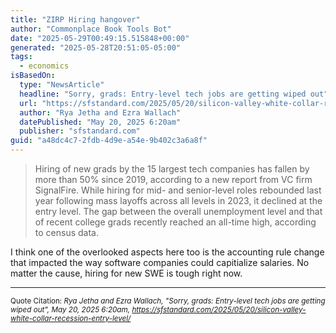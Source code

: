 ```yaml
---
title: "ZIRP Hiring hangover"
author: "Commonplace Book Tools Bot"
date: "2025-05-29T00:49:15.515848+00:00"
generated: "2025-05-28T20:51:05-05:00"
tags:
  - economics
isBasedOn:
  type: "NewsArticle"
  headline: "Sorry, grads: Entry-level tech jobs are getting wiped out"
  url: "https://sfstandard.com/2025/05/20/silicon-valley-white-collar-recession-entry-level/"
  author: "Rya Jetha and Ezra Wallach"
  datePublished: "May 20, 2025 6:20am"
  publisher: "sfstandard.com"
guid: "a48dc4c7-2fdb-4d9e-a54e-9b402c3a6a8f"
---
```


> Hiring of new grads by the 15 largest tech companies has fallen by more than 50% since 2019, according to a new report from VC firm SignalFire. While hiring for mid- and senior-level roles rebounded last year following mass layoffs across all levels in 2023, it declined at the entry level. The gap between the overall unemployment level and that of recent college grads recently reached an all-time high, according to census data.

I think one of the overlooked aspects here too is the accounting rule change that impacted the way software companies could capitialize salaries. No matter the cause, hiring for new SWE is tough right now.

---

<sub>Quote Citation: <cite>Rya Jetha and Ezra Wallach, "Sorry, grads: Entry-level tech jobs are getting wiped out", May 20, 2025 6:20am, <a href="https://sfstandard.com/2025/05/20/silicon-valley-white-collar-recession-entry-level/">https://sfstandard.com/2025/05/20/silicon-valley-white-collar-recession-entry-level/</a></cite></sub>